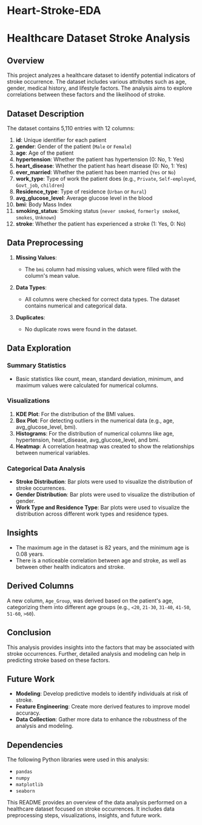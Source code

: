 # Heart-Stroke-EDA

# Healthcare Dataset Stroke Analysis

## Overview

This project analyzes a healthcare dataset to identify potential indicators of stroke occurrence. The dataset includes various attributes such as age, gender, medical history, and lifestyle factors. The analysis aims to explore correlations between these factors and the likelihood of stroke.

## Dataset Description

The dataset contains 5,110 entries with 12 columns:

1. **id**: Unique identifier for each patient
2. **gender**: Gender of the patient (`Male` or `Female`)
3. **age**: Age of the patient
4. **hypertension**: Whether the patient has hypertension (0: No, 1: Yes)
5. **heart_disease**: Whether the patient has heart disease (0: No, 1: Yes)
6. **ever_married**: Whether the patient has been married (`Yes` or `No`)
7. **work_type**: Type of work the patient does (e.g., `Private`, `Self-employed`, `Govt_job`, `children`)
8. **Residence_type**: Type of residence (`Urban` or `Rural`)
9. **avg_glucose_level**: Average glucose level in the blood
10. **bmi**: Body Mass Index
11. **smoking_status**: Smoking status (`never smoked`, `formerly smoked`, `smokes`, `Unknown`)
12. **stroke**: Whether the patient has experienced a stroke (1: Yes, 0: No)

## Data Preprocessing

1. **Missing Values**:
   - The `bmi` column had missing values, which were filled with the column's mean value.

2. **Data Types**:
   - All columns were checked for correct data types. The dataset contains numerical and categorical data.

3. **Duplicates**:
   - No duplicate rows were found in the dataset.

## Data Exploration

### Summary Statistics

- Basic statistics like count, mean, standard deviation, minimum, and maximum values were calculated for numerical columns.

### Visualizations

1. **KDE Plot**: For the distribution of the BMI values.
2. **Box Plot**: For detecting outliers in the numerical data (e.g., age, avg_glucose_level, bmi).
3. **Histograms**: For the distribution of numerical columns like age, hypertension, heart_disease, avg_glucose_level, and bmi.
4. **Heatmap**: A correlation heatmap was created to show the relationships between numerical variables.

### Categorical Data Analysis

- **Stroke Distribution**: Bar plots were used to visualize the distribution of stroke occurrences.
- **Gender Distribution**: Bar plots were used to visualize the distribution of gender.
- **Work Type and Residence Type**: Bar plots were used to visualize the distribution across different work types and residence types.

## Insights

- The maximum age in the dataset is 82 years, and the minimum age is 0.08 years.
- There is a noticeable correlation between age and stroke, as well as between other health indicators and stroke.

## Derived Columns

A new column, `Age_Group`, was derived based on the patient's age, categorizing them into different age groups (e.g., `<20`, `21-30`, `31-40`, `41-50`, `51-60`, `>60`).

## Conclusion

This analysis provides insights into the factors that may be associated with stroke occurrences. Further, detailed analysis and modeling can help in predicting stroke based on these factors.

## Future Work

- **Modeling**: Develop predictive models to identify individuals at risk of stroke.
- **Feature Engineering**: Create more derived features to improve model accuracy.
- **Data Collection**: Gather more data to enhance the robustness of the analysis and modeling.

## Dependencies

The following Python libraries were used in this analysis:

- `pandas`
- `numpy`
- `matplotlib`
- `seaborn`

This README provides an overview of the data analysis performed on a healthcare dataset focused on stroke occurrences. It includes data preprocessing steps, visualizations, insights, and future work.
